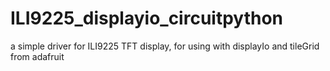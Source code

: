 # ILI9225_displayio_circuitpython
a simple driver for ILI9225 TFT display, for using with displayIo and tileGrid from adafruit
